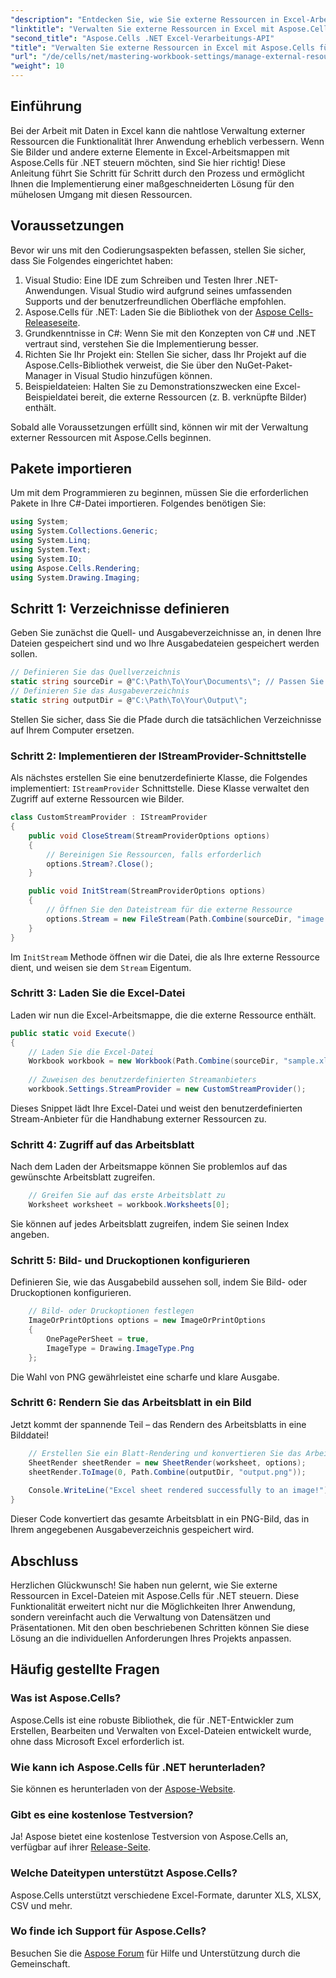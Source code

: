 ```yaml
---
"description": "Entdecken Sie, wie Sie externe Ressourcen in Excel-Arbeitsmappen mit Aspose.Cells für .NET nahtlos steuern. Diese umfassende Anleitung führt Sie durch jeden Schritt – von der Implementierung eines benutzerdefinierten Stream-Providers bis zum Rendern von Arbeitsblättern."
"linktitle": "Verwalten Sie externe Ressourcen in Excel mit Aspose.Cells für .NET"
"second_title": "Aspose.Cells .NET Excel-Verarbeitungs-API"
"title": "Verwalten Sie externe Ressourcen in Excel mit Aspose.Cells für .NET"
"url": "/de/cells/net/mastering-workbook-settings/manage-external-resources-in-excel/"
"weight": 10
---
```


## Einführung

Bei der Arbeit mit Daten in Excel kann die nahtlose Verwaltung externer Ressourcen die Funktionalität Ihrer Anwendung erheblich verbessern. Wenn Sie Bilder und andere externe Elemente in Excel-Arbeitsmappen mit Aspose.Cells für .NET steuern möchten, sind Sie hier richtig! Diese Anleitung führt Sie Schritt für Schritt durch den Prozess und ermöglicht Ihnen die Implementierung einer maßgeschneiderten Lösung für den mühelosen Umgang mit diesen Ressourcen.

## Voraussetzungen

Bevor wir uns mit den Codierungsaspekten befassen, stellen Sie sicher, dass Sie Folgendes eingerichtet haben:

1. Visual Studio: Eine IDE zum Schreiben und Testen Ihrer .NET-Anwendungen. Visual Studio wird aufgrund seines umfassenden Supports und der benutzerfreundlichen Oberfläche empfohlen.
2. Aspose.Cells für .NET: Laden Sie die Bibliothek von der [Aspose Cells-Releaseseite](https://releases.aspose.com/cells/net/).
3. Grundkenntnisse in C#: Wenn Sie mit den Konzepten von C# und .NET vertraut sind, verstehen Sie die Implementierung besser.
4. Richten Sie Ihr Projekt ein: Stellen Sie sicher, dass Ihr Projekt auf die Aspose.Cells-Bibliothek verweist, die Sie über den NuGet-Paket-Manager in Visual Studio hinzufügen können.
5. Beispieldateien: Halten Sie zu Demonstrationszwecken eine Excel-Beispieldatei bereit, die externe Ressourcen (z. B. verknüpfte Bilder) enthält.

Sobald alle Voraussetzungen erfüllt sind, können wir mit der Verwaltung externer Ressourcen mit Aspose.Cells beginnen.

## Pakete importieren
Um mit dem Programmieren zu beginnen, müssen Sie die erforderlichen Pakete in Ihre C#-Datei importieren. Folgendes benötigen Sie:
```csharp
using System;
using System.Collections.Generic;
using System.Linq;
using System.Text;
using System.IO;
using Aspose.Cells.Rendering;
using System.Drawing.Imaging;
```

## Schritt 1: Verzeichnisse definieren

Geben Sie zunächst die Quell- und Ausgabeverzeichnisse an, in denen Ihre Dateien gespeichert sind und wo Ihre Ausgabedateien gespeichert werden sollen.

```csharp
// Definieren Sie das Quellverzeichnis
static string sourceDir = @"C:\Path\To\Your\Documents\"; // Passen Sie den Pfad an
// Definieren Sie das Ausgabeverzeichnis
static string outputDir = @"C:\Path\To\Your\Output\";
```

Stellen Sie sicher, dass Sie die Pfade durch die tatsächlichen Verzeichnisse auf Ihrem Computer ersetzen.

### Schritt 2: Implementieren der IStreamProvider-Schnittstelle

Als nächstes erstellen Sie eine benutzerdefinierte Klasse, die Folgendes implementiert: `IStreamProvider` Schnittstelle. Diese Klasse verwaltet den Zugriff auf externe Ressourcen wie Bilder.

```csharp
class CustomStreamProvider : IStreamProvider
{
    public void CloseStream(StreamProviderOptions options)
    {
        // Bereinigen Sie Ressourcen, falls erforderlich
        options.Stream?.Close();
    }

    public void InitStream(StreamProviderOptions options)
    {
        // Öffnen Sie den Dateistream für die externe Ressource
        options.Stream = new FileStream(Path.Combine(sourceDir, "image.png"), FileMode.Open, FileAccess.Read);
    }
}
```

Im `InitStream` Methode öffnen wir die Datei, die als Ihre externe Ressource dient, und weisen sie dem `Stream` Eigentum.

### Schritt 3: Laden Sie die Excel-Datei

Laden wir nun die Excel-Arbeitsmappe, die die externe Ressource enthält.

```csharp
public static void Execute()
{
    // Laden Sie die Excel-Datei
    Workbook workbook = new Workbook(Path.Combine(sourceDir, "sample.xlsx"));
    
    // Zuweisen des benutzerdefinierten Streamanbieters
    workbook.Settings.StreamProvider = new CustomStreamProvider();
```

Dieses Snippet lädt Ihre Excel-Datei und weist den benutzerdefinierten Stream-Anbieter für die Handhabung externer Ressourcen zu.

### Schritt 4: Zugriff auf das Arbeitsblatt

Nach dem Laden der Arbeitsmappe können Sie problemlos auf das gewünschte Arbeitsblatt zugreifen.

```csharp
    // Greifen Sie auf das erste Arbeitsblatt zu
    Worksheet worksheet = workbook.Worksheets[0];
```

Sie können auf jedes Arbeitsblatt zugreifen, indem Sie seinen Index angeben.

### Schritt 5: Bild- und Druckoptionen konfigurieren

Definieren Sie, wie das Ausgabebild aussehen soll, indem Sie Bild- oder Druckoptionen konfigurieren.

```csharp
    // Bild- oder Druckoptionen festlegen
    ImageOrPrintOptions options = new ImageOrPrintOptions
    {
        OnePagePerSheet = true,
        ImageType = Drawing.ImageType.Png
    };
```

Die Wahl von PNG gewährleistet eine scharfe und klare Ausgabe.

### Schritt 6: Rendern Sie das Arbeitsblatt in ein Bild

Jetzt kommt der spannende Teil – das Rendern des Arbeitsblatts in eine Bilddatei!

```csharp
    // Erstellen Sie ein Blatt-Rendering und konvertieren Sie das Arbeitsblatt in ein Bild
    SheetRender sheetRender = new SheetRender(worksheet, options);
    sheetRender.ToImage(0, Path.Combine(outputDir, "output.png"));
    
    Console.WriteLine("Excel sheet rendered successfully to an image!");
}
```

Dieser Code konvertiert das gesamte Arbeitsblatt in ein PNG-Bild, das in Ihrem angegebenen Ausgabeverzeichnis gespeichert wird.

## Abschluss

Herzlichen Glückwunsch! Sie haben nun gelernt, wie Sie externe Ressourcen in Excel-Dateien mit Aspose.Cells für .NET steuern. Diese Funktionalität erweitert nicht nur die Möglichkeiten Ihrer Anwendung, sondern vereinfacht auch die Verwaltung von Datensätzen und Präsentationen. Mit den oben beschriebenen Schritten können Sie diese Lösung an die individuellen Anforderungen Ihres Projekts anpassen.

## Häufig gestellte Fragen

### Was ist Aspose.Cells?
Aspose.Cells ist eine robuste Bibliothek, die für .NET-Entwickler zum Erstellen, Bearbeiten und Verwalten von Excel-Dateien entwickelt wurde, ohne dass Microsoft Excel erforderlich ist.

### Wie kann ich Aspose.Cells für .NET herunterladen?
Sie können es herunterladen von der [Aspose-Website](https://releases.aspose.com/cells/net/).

### Gibt es eine kostenlose Testversion?
Ja! Aspose bietet eine kostenlose Testversion von Aspose.Cells an, verfügbar auf ihrer [Release-Seite](https://releases.aspose.com/cells/net/).

### Welche Dateitypen unterstützt Aspose.Cells?
Aspose.Cells unterstützt verschiedene Excel-Formate, darunter XLS, XLSX, CSV und mehr.

### Wo finde ich Support für Aspose.Cells?
Besuchen Sie die [Aspose Forum](https://forum.aspose.com/c/cells/9) für Hilfe und Unterstützung durch die Gemeinschaft.